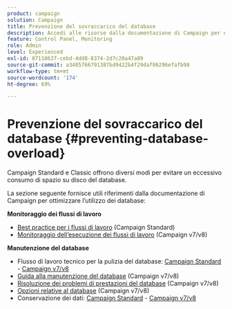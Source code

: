 ```yaml
---
product: campaign
solution: Campaign
title: Prevenzione del sovraccarico del database
description: Accedi alle risorse dalla documentazione di Campaign per evitare il sovraccarico del database sulle istanze.
feature: Control Panel, Monitoring
role: Admin
level: Experienced
exl-id: 07118637-cebd-4dd8-8374-2d7c20a47a89
source-git-commit: a3485766791387bd9422b4f29daf86296efafb98
workflow-type: tm+mt
source-wordcount: '174'
ht-degree: 69%

---
```


# Prevenzione del sovraccarico del database {#preventing-database-overload}

Campaign Standard e Classic offrono diversi modi per evitare un eccessivo consumo di spazio su disco del database.

La sezione seguente fornisce utili riferimenti dalla documentazione di Campaign per ottimizzare l’utilizzo dei database:

**Monitoraggio dei flussi di lavoro**

* [Best practice per i flussi di lavoro](https://experienceleague.adobe.com/docs/campaign-standard/using/managing-processes-and-data/workflow-general-operation/best-practices-workflows.html?lang=it) (Campaign Standard)
* [Monitoraggio dell’esecuzione dei flussi di lavoro](https://experienceleague.adobe.com/docs/campaign-classic/using/automating-with-workflows/monitoring-workflows/monitoring-workflow-execution.html?lang=it) (Campaign v7/v8)

**Manutenzione del database**

* Flusso di lavoro tecnico per la pulizia del database: [Campaign Standard](https://experienceleague.adobe.com/docs/campaign-standard/using/administrating/application-settings/technical-workflows.html?lang=it#list-of-technical-workflows) - [Campaign v7/v8](https://experienceleague.adobe.com/docs/campaign-classic/using/monitoring-campaign-classic/data-processing/database-cleanup-workflow.html?lang=it)
* [Guida alla manutenzione del database](https://experienceleague.adobe.com/docs/campaign-classic/using/monitoring-campaign-classic/database-maintenance/recommendations.html?lang=it) (Campaign v7/v8)
* [Risoluzione dei problemi di prestazioni del database](https://experienceleague.adobe.com/docs/campaign-classic/using/monitoring-campaign-classic/troubleshooting-toc/database-issues-toc/database-performances.html?lang=it) (Campaign v7/v8)
* [Opzioni relative al database](https://experienceleague.adobe.com/docs/campaign-classic/using/installing-campaign-classic/appendices/configuring-campaign-options.html?lang=it#database) (Campaign v7/v8)
* Conservazione dei dati: [Campaign Standard](https://experienceleague.adobe.com/docs/campaign-standard/using/administrating/application-settings/data-retention.html?lang=it) - [Campaign v7/v8](https://experienceleague.adobe.com/docs/campaign-classic/using/configuring-campaign-classic/data-model/data-model-best-practices.html?lang=it#data-retention)
